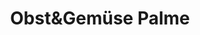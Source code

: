 ---
title: "Obst&Gemüse Palme"
url: /neunkirchen-a-brand/obstundgemuese-palme/
shop: Gemüse & Obst
---